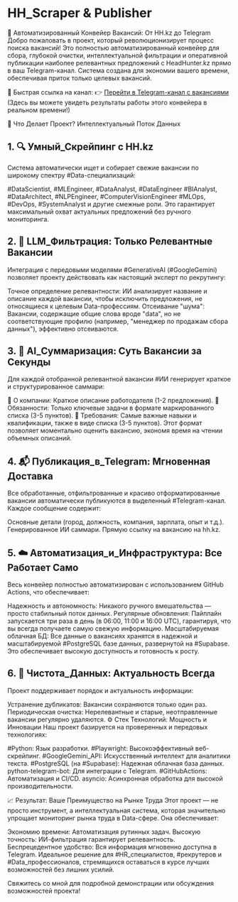 # HH_Scraper & Publisher
🌟 Автоматизированный Конвейер Вакансий: От HH.kz до Telegram
Добро пожаловать в проект, который революционизирует процесс поиска вакансий! Это полностью автоматизированный конвейер для сбора, глубокой очистки, интеллектуальной фильтрации и оперативной публикации наиболее релевантных предложений с HeadHunter.kz прямо в ваш Telegram-канал. Система создана для экономии вашего времени, обеспечивая приток только целевых вакансий.

🔗 Быстрая ссылка на канал:
👉 [Перейти в Telegram-канал с вакансиями](https://t.me/KZDataJobs)
(Здесь вы можете увидеть результаты работы этого конвейера в реальном времени!)

🎯 Что Делает Проект? Интеллектуальный Поток Данных
## 1. 🔍 Умный_Скрейпинг с HH.kz
Система автоматически ищет и собирает свежие вакансии по широкому спектру #Data-специализаций:

#DataScientist, #MLEngineer, #DataAnalyst, #DataEngineer
#BIAnalyst, #DataArchitect, #NLPEngineer, #ComputerVisionEngineer
#MLOps, #DevOps, #SystemAnalyst и другие смежные роли. Это гарантирует максимальный охват актуальных предложений без ручного мониторинга.

## 2. 🧠 LLM_Фильтрация: Только Релевантные Вакансии
Интеграция с передовыми моделями #GenerativeAI (#GoogleGemini) позволяет проекту действовать как настоящий эксперт по рекрутингу:

Точное определение релевантности: ИИ анализирует название и описание каждой вакансии, чтобы исключить предложения, не относящиеся к целевым Data-профессиям.
Отсеивание "шума": Вакансии, содержащие общие слова вроде "data", но не соответствующие профилю (например, "менеджер по продажам сбора данных"), эффективно отсеиваются.

## 3. 📝 AI_Суммаризация: Суть Вакансии за Секунды
Для каждой отобранной релевантной вакансии #ИИ генерирует краткое и структурированное саммари:

📌 О компании: Краткое описание работодателя (1-2 предложения).
🧾 Обязанности: Только ключевые задачи в формате маркированного списка (3-5 пунктов).
🎯 Требования: Самые важные навыки и квалификации, также в виде списка (3-5 пунктов). Этот формат позволяет моментально оценить вакансию, экономя время на чтении объемных описаний.

## 4. 📬 Публикация_в_Telegram: Мгновенная Доставка
Все обработанные, отфильтрованные и красиво отформатированные вакансии автоматически публикуются в выделенный #Telegram-канал. Каждое сообщение содержит:

Основные детали (город, должность, компания, зарплата, опыт и т.д.).
Генерированное ИИ саммари.
Прямую ссылку на вакансию на hh.kz.

## 5. ☁️ Автоматизация_и_Инфраструктура: Все Работает Само
Весь конвейер полностью автоматизирован с использованием GitHub Actions, что обеспечивает:

Надежность и автономность: Никакого ручного вмешательства — просто стабильный поток данных.
Регулярные обновления: Пайплайн запускается три раза в день (в 06:00, 11:00 и 16:00 UTC), гарантируя, что вы всегда получаете самую свежую информацию.
Масштабируемая облачная БД: Все данные о вакансиях хранятся в надежной и масштабируемой #PostgreSQL базе данных, развернутой на #Supabase. Это обеспечивает высокую доступность и готовность к росту.

## 6. 🧹 Чистота_Данных: Актуальность Всегда
Проект поддерживает порядок и актуальность информации:

Устранение дубликатов: Вакансии сохраняются только один раз.
Периодическая очистка: Нерелевантные и старые, неотправленные вакансии регулярно удаляются.
⚙️ Стек Технологий: Мощность и Инновации
Наш проект базируется на проверенных и передовых технологиях:

#Python: Язык разработки.
#Playwright: Высокоэффективный веб-скрейпинг.
#GoogleGemini_API: Искусственный интеллект для аналитики текста.
#PostgreSQL (на #Supabase): Надежная облачная база данных.
python-telegram-bot: Для интеграции с Telegram.
#GitHubActions: Автоматизация и CI/CD.
asyncio: Асинхронная обработка для высокой производительности.

📈 Результат: Ваше Преимущество на Рынке Труда
Этот проект — не просто инструмент, а интеллектуальная система, которая значительно упрощает мониторинг рынка труда в Data-сфере. Она обеспечивает:

Экономию времени: Автоматизация рутинных задач.
Высокую точность: ИИ-фильтрация гарантирует релевантность.
Беспрецедентное удобство: Вся информация мгновенно доступна в Telegram.
Идеальное решение для #HR_специалистов, #рекрутеров и #Data_профессионалов, стремящихся оставаться в курсе лучших возможностей без лишних усилий.

Свяжитесь со мной для подробной демонстрации или обсуждения возможностей проекта!